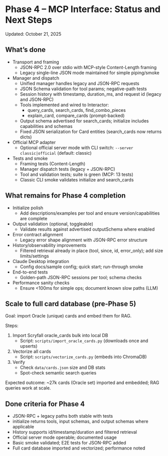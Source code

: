 # Phase 4 – MCP Interface: Status and Next Steps

Updated: October 21, 2025

## What’s done

- Transport and framing
  - JSON-RPC 2.0 over stdio with MCP-style Content-Length framing
  - Legacy single-line JSON mode maintained for simple piping/smoke
- Manager and dispatch
  - Unified manager handles legacy and JSON-RPC requests
  - JSON Schema validation for tool params; negative-path tests
  - Session history with timestamp, duration_ms, and request id (legacy and JSON-RPC)
  - Tools implemented and wired to Interactor:
    - query_cards, search_cards, find_combo_pieces
    - explain_card, compare_cards (prompt-backed)
  - Output schema advertised for search_cards; initialize includes capabilities and schemas
  - Fixed JSON serialization for Card entities (search_cards now returns dicts)
- Official MCP adapter
  - Optional official server mode with CLI switch: `--server classic|official` (default: classic)
- Tests and smoke
  - Framing tests (Content-Length)
  - Manager dispatch tests (legacy + JSON-RPC)
  - Tool and validation tests; suite is green (MCP: 13 tests)
  - Classic CLI smoke validates initialize and search_cards

## What remains for Phase 4 completion

- Initialize polish
  - Add descriptions/examples per tool and ensure version/capabilities are complete
- Output validation (optional, toggleable)
  - Validate results against advertised outputSchema where enabled
- Error contract alignment
  - Legacy error shape alignment with JSON-RPC error structure
- History/observability improvements
  - Filtered retrieval already in place (tool, since, id, error_only); add size limits/settings
- Claude Desktop integration
  - Config docs/sample config; quick start; run-through smoke
- End-to-end tests
  - Golden-path JSON-RPC sessions per tool; schema checks
- Performance sanity checks
  - Ensure <100ms for simple ops; document known slow paths (LLM)

## Scale to full card database (pre-Phase 5)

Goal: import Oracle (unique) cards and embed them for RAG.

Steps:
1) Import Scryfall oracle_cards bulk into local DB
   - Script: `scripts/import_oracle_cards.py` (downloads once and upserts)
2) Vectorize all cards
   - Script: `scripts/vectorize_cards.py` (embeds into ChromaDB)
3) Verify
   - Check `data/cards.json` size and DB stats
   - Spot-check semantic search queries

Expected outcome: ~27k cards (Oracle set) imported and embedded; RAG queries work at scale.

## Done criteria for Phase 4

- JSON-RPC + legacy paths both stable with tests
- initialize returns tools, input schemas, and output schemas where applicable
- History supports id/timestamp/duration and filtered retrieval
- Official server mode operable; documented usage
- Basic smoke validated; E2E tests for JSON-RPC added
- Full card database imported and vectorized; performance noted

